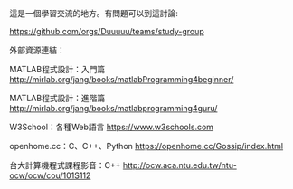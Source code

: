 這是一個學習交流的地方。有問題可以到這討論:

https://github.com/orgs/Duuuuu/teams/study-group

外部資源連結：

MATLAB程式設計：入門篇
http://mirlab.org/jang/books/matlabProgramming4beginner/

MATLAB程式設計：進階篇
http://mirlab.org/jang/books/matlabprogramming4guru/

W3School：各種Web語言
https://www.w3schools.com

openhome.cc：C、C++、Python
https://openhome.cc/Gossip/index.html

台大計算機程式課程影音：C++
http://ocw.aca.ntu.edu.tw/ntu-ocw/ocw/cou/101S112

